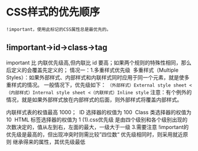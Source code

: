 # CSS样式的优先顺序

`!important，使用此标记的CSS属性总是最优先的。 `
## !important->id->class->tag 
important 比 内联优先级高,但内联比 id 要高；如果两个规则的特殊性相同，那么后定义的会覆盖先定义的；
情况一：1.多重样式优先级 
多重样式（Multiple Styles）：如果外部样式、内部样式和内联样式同时应用于同一个元素，就是使多重样式的情况。
一般情况下，优先级如下：
`（外部样式）External style sheet <（内部样式）Internal style sheet <（内联样式）Inline style`
注意：有个例外的情况，就是如果外部样式放在内部样式的后面，则外部样式将覆盖内部样式。


内联样式表的权值最高 1000； 
ID 选择器的权值为 100 
Class 类选择器的权值为 10 
HTML 标签选择器的权值为 1
(1).css优先级
是由四个级别和各个级别出现的次数决定的，值从左到右，左面的最大，一级大于一级
3.需要注意
!important的优先级是最高的，但出现冲突时则需比较”四位数“
优先级相同时，则采用就近原则
继承得来的属性，其优先级最低
